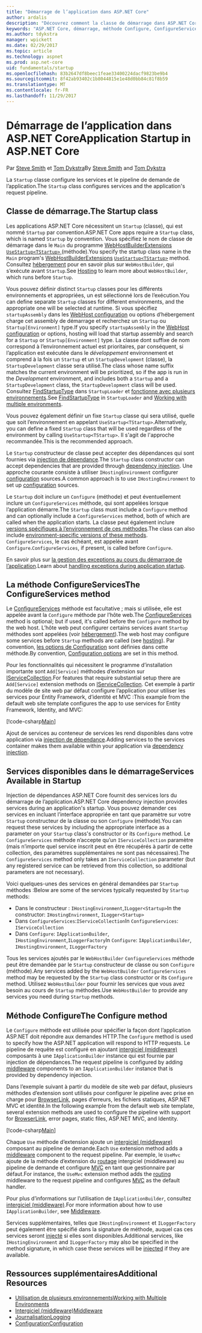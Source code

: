 ```yaml
---
title: "Démarrage de l’application dans ASP.NET Core"
author: ardalis
description: "Découvrez comment la classe de démarrage dans ASP.NET Core configure les services et le pipeline de demande de l’application."
keywords: "ASP.NET Core, démarrage, méthode Configure, ConfigureServices (méthode)"
ms.author: tdykstra
manager: wpickett
ms.date: 02/29/2017
ms.topic: article
ms.technology: aspnet
ms.prod: asp.net-core
uid: fundamentals/startup
ms.openlocfilehash: 83b2647df8beec1feae33400224dacf9823be9b4
ms.sourcegitcommit: 8f42ab93402c1b8044815e1e48d0bb84c81f8b59
ms.translationtype: MT
ms.contentlocale: fr-FR
ms.lasthandoff: 11/29/2017
---
```

# <a name="application-startup-in-aspnet-core"></a><span data-ttu-id="f5147-104">Démarrage de l’application dans ASP.NET Core</span><span class="sxs-lookup"><span data-stu-id="f5147-104">Application Startup in ASP.NET Core</span></span>

<span data-ttu-id="f5147-105">Par [Steve Smith](https://ardalis.com/) et [Tom Dykstra](https://github.com/tdykstra/)</span><span class="sxs-lookup"><span data-stu-id="f5147-105">By [Steve Smith](https://ardalis.com/) and [Tom Dykstra](https://github.com/tdykstra/)</span></span>

<span data-ttu-id="f5147-106">La `Startup` classe configure les services et le pipeline de demande de l’application.</span><span class="sxs-lookup"><span data-stu-id="f5147-106">The `Startup` class configures services and the application's request pipeline.</span></span>

## <a name="the-startup-class"></a><span data-ttu-id="f5147-107">Classe de démarrage.</span><span class="sxs-lookup"><span data-stu-id="f5147-107">The Startup class</span></span>

<span data-ttu-id="f5147-108">Les applications ASP.NET Core nécessitent un `Startup` (classe), qui est nommé `Startup` par convention.</span><span class="sxs-lookup"><span data-stu-id="f5147-108">ASP.NET Core apps require a `Startup` class, which is named `Startup` by convention.</span></span> <span data-ttu-id="f5147-109">Vous spécifiez le nom de classe de démarrage dans le `Main` du programme [WebHostBuilderExtensions](https://docs.microsoft.com/aspnet/core/api/microsoft.aspnetcore.hosting.webhostbuilderextensions) [ `UseStartup<TStartup>` ](https://docs.microsoft.com/aspnet/core/api/microsoft.aspnetcore.hosting.webhostbuilderextensions#Microsoft_AspNetCore_Hosting_WebHostBuilderExtensions_UseStartup__1_Microsoft_AspNetCore_Hosting_IWebHostBuilder_) (méthode).</span><span class="sxs-lookup"><span data-stu-id="f5147-109">You specify the startup class name in the `Main` program's [WebHostBuilderExtensions](https://docs.microsoft.com/aspnet/core/api/microsoft.aspnetcore.hosting.webhostbuilderextensions) [`UseStartup<TStartup>`](https://docs.microsoft.com/aspnet/core/api/microsoft.aspnetcore.hosting.webhostbuilderextensions#Microsoft_AspNetCore_Hosting_WebHostBuilderExtensions_UseStartup__1_Microsoft_AspNetCore_Hosting_IWebHostBuilder_) method.</span></span> <span data-ttu-id="f5147-110">Consultez [hébergement](xref:fundamentals/hosting) pour en savoir plus sur `WebHostBuilder`, qui s’exécute avant `Startup`.</span><span class="sxs-lookup"><span data-stu-id="f5147-110">See [Hosting](xref:fundamentals/hosting) to learn more about `WebHostBuilder`, which runs before `Startup`.</span></span>

<span data-ttu-id="f5147-111">Vous pouvez définir distinct `Startup` classes pour les différents environnements et appropriées, un est sélectionné lors de l’exécution.</span><span class="sxs-lookup"><span data-stu-id="f5147-111">You can define separate `Startup` classes for different environments, and the appropriate one will be selected at runtime.</span></span> <span data-ttu-id="f5147-112">Si vous spécifiez `startupAssembly` dans les [WebHost configuration](https://docs.microsoft.com/aspnet/core/fundamentals/hosting?tabs=aspnetcore2x#configuring-a-host) ou options d’hébergement charge cet assembly de démarrage et recherchez un `Startup` ou `Startup[Environment]` type.</span><span class="sxs-lookup"><span data-stu-id="f5147-112">If you specify `startupAssembly` in the [WebHost configuration](https://docs.microsoft.com/aspnet/core/fundamentals/hosting?tabs=aspnetcore2x#configuring-a-host) or options, hosting will load that startup assembly and search for a `Startup` or `Startup[Environment]` type.</span></span> <span data-ttu-id="f5147-113">La classe dont suffixe de nom correspond à l’environnement actuel est prioritaires, par conséquent, si l’application est exécutée dans le *développement* environnement et comprend à la fois un `Startup` et un `StartupDevelopment` (classe), la `StartupDevelopment` classe sera utilisé.</span><span class="sxs-lookup"><span data-stu-id="f5147-113">The class whose name suffix matches the current environment will be prioritized, so if the app is run in the *Development* environment, and includes both a `Startup` and a `StartupDevelopment` class, the `StartupDevelopment` class will be used.</span></span> <span data-ttu-id="f5147-114">Consultez [FindStartupType](https://github.com/aspnet/Hosting/blob/rel/1.1.0/src/Microsoft.AspNetCore.Hosting/Internal/StartupLoader.cs) dans `StartupLoader` et [fonctionne avec plusieurs environnements](environments.md#startup-conventions).</span><span class="sxs-lookup"><span data-stu-id="f5147-114">See [FindStartupType](https://github.com/aspnet/Hosting/blob/rel/1.1.0/src/Microsoft.AspNetCore.Hosting/Internal/StartupLoader.cs) in `StartupLoader` and [Working with multiple environments](environments.md#startup-conventions).</span></span>

<span data-ttu-id="f5147-115">Vous pouvez également définir un fixe `Startup` classe qui sera utilisé, quelle que soit l’environnement en appelant `UseStartup<TStartup>`.</span><span class="sxs-lookup"><span data-stu-id="f5147-115">Alternatively, you can define a fixed `Startup` class that will be used regardless of the environment by calling `UseStartup<TStartup>`.</span></span> <span data-ttu-id="f5147-116">Il s'agit de l'approche recommandée.</span><span class="sxs-lookup"><span data-stu-id="f5147-116">This is the recommended approach.</span></span>

<span data-ttu-id="f5147-117">Le `Startup` constructeur de classe peut accepter des dépendances qui sont fournies via [injection de dépendance](xref:fundamentals/dependency-injection).</span><span class="sxs-lookup"><span data-stu-id="f5147-117">The `Startup` class constructor can accept dependencies that are provided through [dependency injection](xref:fundamentals/dependency-injection).</span></span> <span data-ttu-id="f5147-118">Une approche courante consiste à utiliser `IHostingEnvironment` configurer [configuration](xref:fundamentals/configuration/index) sources.</span><span class="sxs-lookup"><span data-stu-id="f5147-118">A common approach is to use `IHostingEnvironment` to set up [configuration](xref:fundamentals/configuration/index) sources.</span></span>

<span data-ttu-id="f5147-119">Le `Startup` doit inclure un `Configure` (méthode) et peut éventuellement inclure un `ConfigureServices` méthode, qui sont appelées lorsque l’application démarre.</span><span class="sxs-lookup"><span data-stu-id="f5147-119">The `Startup` class must include a `Configure` method and can optionally include a `ConfigureServices` method, both of which are called when the application starts.</span></span> <span data-ttu-id="f5147-120">La classe peut également inclure [versions spécifiques à l’environnement de ces méthodes](xref:fundamentals/environments#startup-conventions).</span><span class="sxs-lookup"><span data-stu-id="f5147-120">The class can also include [environment-specific versions of these methods](xref:fundamentals/environments#startup-conventions).</span></span> <span data-ttu-id="f5147-121">`ConfigureServices`, le cas échéant, est appelée avant `Configure`.</span><span class="sxs-lookup"><span data-stu-id="f5147-121">`ConfigureServices`, if present, is called before `Configure`.</span></span>

<span data-ttu-id="f5147-122">En savoir plus sur [la gestion des exceptions au cours du démarrage de l’application](xref:fundamentals/error-handling#startup-exception-handling).</span><span class="sxs-lookup"><span data-stu-id="f5147-122">Learn about [handling exceptions during application startup](xref:fundamentals/error-handling#startup-exception-handling).</span></span>

## <a name="the-configureservices-method"></a><span data-ttu-id="f5147-123">La méthode ConfigureServices</span><span class="sxs-lookup"><span data-stu-id="f5147-123">The ConfigureServices method</span></span>

<span data-ttu-id="f5147-124">Le [ConfigureServices](https://docs.microsoft.com/aspnet/core/api/microsoft.aspnetcore.hosting.startupbase#Microsoft_AspNetCore_Hosting_StartupBase_ConfigureServices_Microsoft_Extensions_DependencyInjection_IServiceCollection_) méthode est facultative ; mais si utilisée, elle est appelée avant la `Configure` méthode par l’hôte web.</span><span class="sxs-lookup"><span data-stu-id="f5147-124">The [ConfigureServices](https://docs.microsoft.com/aspnet/core/api/microsoft.aspnetcore.hosting.startupbase#Microsoft_AspNetCore_Hosting_StartupBase_ConfigureServices_Microsoft_Extensions_DependencyInjection_IServiceCollection_) method is optional; but if used, it's called before the `Configure` method by the web host.</span></span> <span data-ttu-id="f5147-125">L’hôte web peut configurer certains services avant ``Startup`` méthodes sont appelées (voir [hébergement](xref:fundamentals/hosting)).</span><span class="sxs-lookup"><span data-stu-id="f5147-125">The web host may configure some services before ``Startup`` methods are called (see [hosting](xref:fundamentals/hosting)).</span></span> <span data-ttu-id="f5147-126">Par convention, [les options de Configuration](xref:fundamentals/configuration/index) sont définies dans cette méthode.</span><span class="sxs-lookup"><span data-stu-id="f5147-126">By convention, [Configuration options](xref:fundamentals/configuration/index) are set in this method.</span></span>

<span data-ttu-id="f5147-127">Pour les fonctionnalités qui nécessitent le programme d’installation importante sont `Add[Service]` méthodes d’extension sur [IServiceCollection](https://docs.microsoft.com/aspnet/core/api/microsoft.extensions.dependencyinjection.iservicecollection).</span><span class="sxs-lookup"><span data-stu-id="f5147-127">For features that require substantial setup there are `Add[Service]` extension methods on [IServiceCollection](https://docs.microsoft.com/aspnet/core/api/microsoft.extensions.dependencyinjection.iservicecollection).</span></span> <span data-ttu-id="f5147-128">Cet exemple à partir du modèle de site web par défaut configure l’application pour utiliser les services pour Entity Framework, d’identité et MVC :</span><span class="sxs-lookup"><span data-stu-id="f5147-128">This example from the default web site template configures the app to use services for Entity Framework, Identity, and MVC:</span></span>

[!code-csharp[Main](../common/samples/WebApplication1/Startup.cs?highlight=4,7,11&start=40&end=55)]

<span data-ttu-id="f5147-129">Ajout de services au conteneur de services les rend disponibles dans votre application via [injection de dépendance](xref:fundamentals/dependency-injection).</span><span class="sxs-lookup"><span data-stu-id="f5147-129">Adding services to the services container makes them available within your application via [dependency injection](xref:fundamentals/dependency-injection).</span></span>

## <a name="services-available-in-startup"></a><span data-ttu-id="f5147-130">Services disponibles dans le démarrage</span><span class="sxs-lookup"><span data-stu-id="f5147-130">Services Available in Startup</span></span>

<span data-ttu-id="f5147-131">Injection de dépendances ASP.NET Core fournit des services lors du démarrage de l’application.</span><span class="sxs-lookup"><span data-stu-id="f5147-131">ASP.NET Core dependency injection provides services during an application's startup.</span></span> <span data-ttu-id="f5147-132">Vous pouvez demander ces services en incluant l’interface appropriée en tant que paramètre sur votre `Startup` constructeur de la classe ou son `Configure` (méthode).</span><span class="sxs-lookup"><span data-stu-id="f5147-132">You can request these services by including the appropriate interface as a parameter on your `Startup` class's constructor or its `Configure` method.</span></span> <span data-ttu-id="f5147-133">Le `ConfigureServices` méthode n’accepte qu’un `IServiceCollection` paramètre (mais n’importe quel service inscrit peut en être récupérés à partir de cette collection, des paramètres supplémentaires ne sont pas nécessaires).</span><span class="sxs-lookup"><span data-stu-id="f5147-133">The `ConfigureServices` method only takes an `IServiceCollection` parameter (but any registered service can be retrieved from this collection, so additional parameters are not necessary).</span></span>

<span data-ttu-id="f5147-134">Voici quelques-unes des services en général demandées par `Startup` méthodes :</span><span class="sxs-lookup"><span data-stu-id="f5147-134">Below are some of the services typically requested by `Startup` methods:</span></span>

* <span data-ttu-id="f5147-135">Dans le constructeur : `IHostingEnvironment`,`ILogger<Startup>`</span><span class="sxs-lookup"><span data-stu-id="f5147-135">In the constructor:  `IHostingEnvironment`, `ILogger<Startup>`</span></span>
* <span data-ttu-id="f5147-136">Dans `ConfigureServices`:`IServiceCollection`</span><span class="sxs-lookup"><span data-stu-id="f5147-136">In `ConfigureServices`:  `IServiceCollection`</span></span>
* <span data-ttu-id="f5147-137">Dans `Configure`: `IApplicationBuilder`, `IHostingEnvironment`,`ILoggerFactory`</span><span class="sxs-lookup"><span data-stu-id="f5147-137">In `Configure`:  `IApplicationBuilder`, `IHostingEnvironment`, `ILoggerFactory`</span></span>

<span data-ttu-id="f5147-138">Tous les services ajoutés par le ``WebHostBuilder`` ``ConfigureServices`` méthode peut être demandée par le ``Startup`` constructeur de classe ou son ``Configure`` (méthode).</span><span class="sxs-lookup"><span data-stu-id="f5147-138">Any services added by the ``WebHostBuilder`` ``ConfigureServices`` method may be requested by the ``Startup`` class constructor or its ``Configure`` method.</span></span> <span data-ttu-id="f5147-139">Utilisez `WebHostBuilder` pour fournir les services que vous avez besoin au cours de `Startup` méthodes.</span><span class="sxs-lookup"><span data-stu-id="f5147-139">Use `WebHostBuilder` to provide any services you need during `Startup` methods.</span></span>

## <a name="the-configure-method"></a><span data-ttu-id="f5147-140">Méthode Configure</span><span class="sxs-lookup"><span data-stu-id="f5147-140">The Configure method</span></span>

<span data-ttu-id="f5147-141">Le `Configure` méthode est utilisée pour spécifier la façon dont l’application ASP.NET doit répondre aux demandes HTTP.</span><span class="sxs-lookup"><span data-stu-id="f5147-141">The `Configure` method is used to specify how the ASP.NET application will respond to HTTP requests.</span></span> <span data-ttu-id="f5147-142">Le pipeline de requête est configuré en ajoutant [intergiciel (middleware)](middleware.md) composants à une `IApplicationBuilder` instance qui est fournie par injection de dépendances.</span><span class="sxs-lookup"><span data-stu-id="f5147-142">The request pipeline is configured by adding [middleware](middleware.md) components to an `IApplicationBuilder` instance that is provided by dependency injection.</span></span>

<span data-ttu-id="f5147-143">Dans l’exemple suivant à partir du modèle de site web par défaut, plusieurs méthodes d’extension sont utilisés pour configurer le pipeline avec prise en charge pour [BrowserLink](http://vswebessentials.com/features/browserlink), pages d’erreurs, les fichiers statiques, ASP.NET MVC et identité.</span><span class="sxs-lookup"><span data-stu-id="f5147-143">In the following example from the default web site template, several extension methods are used to configure the pipeline with support for [BrowserLink](http://vswebessentials.com/features/browserlink), error pages, static files, ASP.NET MVC, and Identity.</span></span>

[!code-csharp[Main](../common/samples/WebApplication1/Startup.cs?highlight=8,9,10,14,17,19,21&start=58&end=84)]

<span data-ttu-id="f5147-144">Chaque `Use` méthode d’extension ajoute un [intergiciel (middleware)](xref:fundamentals/middleware) composant au pipeline de demande.</span><span class="sxs-lookup"><span data-stu-id="f5147-144">Each `Use` extension method adds a [middleware](xref:fundamentals/middleware) component to the request pipeline.</span></span> <span data-ttu-id="f5147-145">Par exemple, le `UseMvc` ajoute de la méthode d’extension du [routage](routing.md) intergiciel (middleware) au pipeline de demande et configure [MVC](xref:mvc/overview) en tant que gestionnaire par défaut.</span><span class="sxs-lookup"><span data-stu-id="f5147-145">For instance, the `UseMvc` extension method adds the [routing](routing.md) middleware to the request pipeline and configures [MVC](xref:mvc/overview) as the default handler.</span></span>

<span data-ttu-id="f5147-146">Pour plus d’informations sur l’utilisation de `IApplicationBuilder`, consultez [intergiciel (middleware)](xref:fundamentals/middleware).</span><span class="sxs-lookup"><span data-stu-id="f5147-146">For more information about how to use `IApplicationBuilder`, see [Middleware](xref:fundamentals/middleware).</span></span>

<span data-ttu-id="f5147-147">Services supplémentaires, telles que `IHostingEnvironment` et `ILoggerFactory` peut également être spécifié dans la signature de méthode, auquel cas ces services seront [injecté](dependency-injection.md) si elles sont disponibles.</span><span class="sxs-lookup"><span data-stu-id="f5147-147">Additional services, like `IHostingEnvironment` and `ILoggerFactory` may also be specified in the method signature, in which case these services will be [injected](dependency-injection.md) if they are available.</span></span> 

## <a name="additional-resources"></a><span data-ttu-id="f5147-148">Ressources supplémentaires</span><span class="sxs-lookup"><span data-stu-id="f5147-148">Additional Resources</span></span>

* [<span data-ttu-id="f5147-149">Utilisation de plusieurs environnements</span><span class="sxs-lookup"><span data-stu-id="f5147-149">Working with Multiple Environments</span></span>](xref:fundamentals/environments)
* [<span data-ttu-id="f5147-150">Intergiciel (middleware)</span><span class="sxs-lookup"><span data-stu-id="f5147-150">Middleware</span></span>](xref:fundamentals/middleware)
* [<span data-ttu-id="f5147-151">Journalisation</span><span class="sxs-lookup"><span data-stu-id="f5147-151">Logging</span></span>](xref:fundamentals/logging/index)
* [<span data-ttu-id="f5147-152">Configuration</span><span class="sxs-lookup"><span data-stu-id="f5147-152">Configuration</span></span>](xref:fundamentals/configuration/index)
